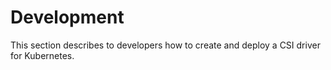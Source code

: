 # Development
This section describes to developers how to create and deploy a CSI driver for Kubernetes.